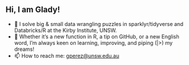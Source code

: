 ## Hi, I am Glady!

- 🔭 I solve big & small data wrangling puzzles in sparklyr/tidyverse and Databricks/R at the Kirby Institute, UNSW.
- 🌱  Whether it’s a new function in R, a tip on GitHub, or a new English word, I’m always keen on learning, improving, and piping (|>) my dreams!
- 📫 How to reach me: gperez@unsw.edu.au
